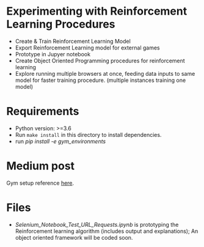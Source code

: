 # Experimenting with Reinforcement Learning Procedures
- Create & Train Reinforcement Learning Model
- Export Reinforcement Learning model for external games
- Prototype in Jupyer notebook
- Create Object Oriented Programming procedures for reinforcement learning
- Explore running multiple browsers at once, feeding data inputs to same model for faster training procedure. (multiple instances training one model)

# Requirements
- Python version: >=3.6
- Run `make install` in this directory to install dependencies.
- run _pip install -e gym_environments_

# Medium post
Gym setup reference [here](https://medium.com/deelvin-machine-learning/how-to-play-google-chrome-dino-game-using-reinforcement-learning-d5b99a5d7e04).

# Files
- *Selenium_Notebook_Test_URL_Requests.ipynb* is prototyping the Reinforcement learning algorithm (includes output and explanations); An object oriented framework will be coded soon.
